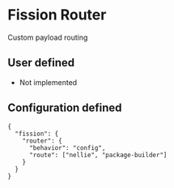 # Fission Router

Custom payload routing

## User defined

* Not implemented

## Configuration defined

```
{
  "fission": {
    "router": {
      "behavior": "config",
      "route": ["nellie", "package-builder"]
    }
  }
}
```